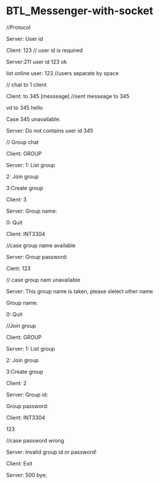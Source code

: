 # BTL_Messenger-with-socket
//Protocol

Server: User id

Client: 123 // user id is required

Server:211 user id 123 ok

list online user: 123 //users separate by space

// chat to 1 client

Client: to 345 [messeage] //sent messeage to 345 

vd to 345 hello

Case 345 unavailable: 

Server: Do not contains user id 345

// Group chat

Client: GROUP

Server: 1: List group

2: Join group 

3:Create group

Client: 3

Server: Group name: 

0: Quit

Client: INT3304

//case group name available

Server: Group password:

Cient: 123

// case group nam unavailable

Server: This group name is taken, please slelect other name

Group name: 

0: Quit

//Join group

Client: GROUP

Server: 1: List group

2: Join group 

3:Create group

Client: 2

Server: Group id:

Group password:

Client: INT3304

123

//case password wrong

Server: Invalid group id or password!



Client: Exit

Server: 500 bye;

